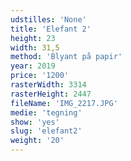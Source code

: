 ```yaml
---
udstilles: 'None'
title: 'Elefant 2'
height: 23
width: 31,5
method: 'Blyant på papir'
year: 2019
price: '1200'
rasterWidth: 3314
rasterHeight: 2447
fileName: 'IMG_2217.JPG'
medie: 'tegning'
show: 'yes'
slug: 'elefant2'
weight: '20'
---
```

